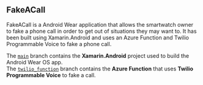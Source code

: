 ## FakeACall

FakeACall is a Android Wear application that allows the smartwatch owner to fake a phone call in order to get out of situations they may want to. It has been built using Xamarin.Android and uses an Azure Function and Twilio Programmable Voice to fake a phone call.

The [```main```](https://github.com/adityaoberai/FakeACall/tree/main) branch contains the **Xamarin.Android** project used to build the Android Wear OS app.  
The [```twilio_function```](https://github.com/adityaoberai/FakeACall/tree/twilio_function) branch contains the **Azure Function** that uses **Twilio Programmable Voice** to fake a call.  
